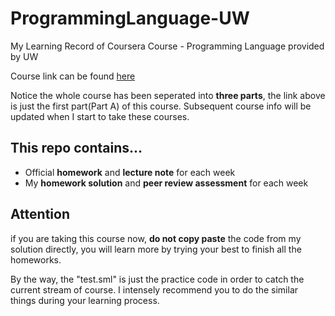 # ProgrammingLanguage-UW
My Learning Record of Coursera Course - Programming Language provided by UW

Course link can be found [here](https://www.coursera.org/learn/programming-languages) <br>

Notice the whole course has been seperated into **three parts**, the link above is just the first part(Part A) of this course. Subsequent course info will be updated when I start to take these courses.

## This repo contains...
* Official **homework** and **lecture note** for each week
* My **homework solution** and **peer review assessment** for each week

## Attention
if you are taking this course now, **do not copy paste** the code from my solution directly, you will learn more by trying your best to finish all the homeworks.

By the way, the "test.sml" is just the practice code in order to catch the current stream of course. I intensely recommend you to do the similar things during your learning process. 
